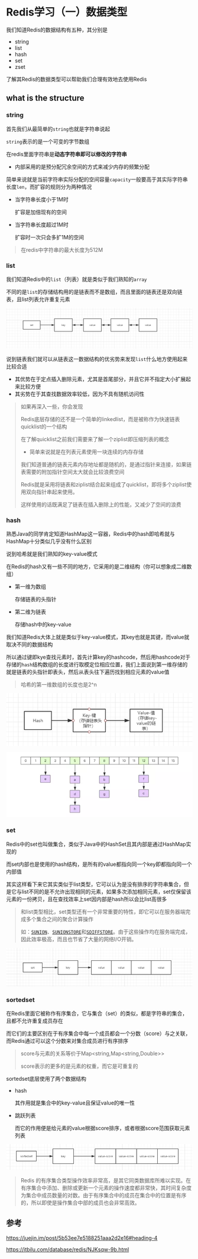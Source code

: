 # Redis学习（一）数据类型

我们知道Redis的数据结构有五种，其分别是

- string
- list
- hash
- set
- zset

了解其Redis的数据类型可以帮助我们合理有效地去使用Redis

## what is the structure

### string

首先我们从最简单的`string`也就是字符串说起

`string`表示的是一个可变的字节数组

在redis里面字符串是**动态字符串即可以修改的字符串**

- 内部采用的是预分配冗余空间的方式来减少内存的频繁分配

简单来说就是当前字符串实际分配的空间容量`capacity`一般要高于其实际字符串长度`len`，而扩容的规则分为两种情况

- 当字符串长度小于1M时

  扩容是加倍现有的空间

- 当字符串长度超过1M时

  扩容时一次只会多扩1M的空间

> 在redis中字符串的最大长度为512M

### list

我们知道Redis中的`list`（列表）就是类似于我们熟知的`array`

不同的是`list`的存储结构用的是链表而不是数组，而且里面的链表还是双向链表，且list列表允许重复元素

![](https://raw.githubusercontent.com/catwithtudou/photo/master/20191001175207.png)

说到链表我们就可以从链表这一数据结构的优劣势来发现`list`什么地方使用起来比较合适

- 其优势在于定点插入删除元素，尤其是首尾部分，并且它并不指定大小扩展起来比较方便
- 其劣势在于其查找数据效率较低，因为不具有随机访问性

> 如果再深入一些，你会发现
>
> Redis底层存储的还不是一个简单的linkedlist，而是被称作为快速链表quicklist的一个结构
>
> 在了解quicklist之前我们需要来了解一个ziplist即压缩列表的概念
>
> - 简单来说就是在列表元素使用一块连续的内存存储
>
> 我们知道普通的链表元素内存地址都是随机的，是通过指针来连接，如果链表需要的附加指针空间太大就会比较浪费空间
>
> Redis就是采用将链表和ziplist结合起来组成了quicklist，即将多个ziplist使用双向指针串起来使用。
>
> 这样使用的话既满足了链表在插入删除上的性能，又减少了空间的浪费

### hash

熟悉Java的同学肯定知道HashMap这一容器，Redis中的hash即哈希就与HashMap十分类似几乎没有什么区别

说到哈希就是我们熟知的key-value模式

在Redis的hash又有一些不同的地方，它采用的是二维结构（你可以想象成二维数组）

- 第一维为数组

  存储链表的头指针

- 第二维为链表

  存储hash中的key-value

我们知道Redis大体上就是类似于key-value模式，其key也就是其键，而value就取决不同的数据结构

所以通过键即kye查找元素时，首先计算key的hashcode，然后用hashcode对于存储的`hash`结构数组的长度进行取模定位相应位置，我们上面说到第一维存储的就是链表的头指针即表头，然后从表头往下遍历找到相应元素的value值

> 哈希的第一维数组的长度也是2^n

![](https://raw.githubusercontent.com/catwithtudou/photo/master/20191001173522.png)

![](https://raw.githubusercontent.com/catwithtudou/photo/master/20191001173539.png)

### set

Redis中的set也叫做集合，类似于Java中的HashSet且其内部是通过HashMap实现的

而set内部也是使用的hash结构，是所有的value都指向同一个key即都指向同一个内部值

其实这样看下来它其实类似于list类型，它可以认为是没有排序的字符串集合，但是它与list不同的是不允许出现相同的元素，如果多次添加相同元素，set仅保留该元素的一份拷贝，且在查找效率上set因内部是hash所以会比list高很多

> 和list类型相比，set类型还有一个非常重要的特性，即它可以在服务器端完成多个集合之间的聚合计算操作
>
> 如：[`SUNION`](https://itbilu.com/database/redis/sunion)、[`SUNIONSTORE`](https://itbilu.com/database/redis/sunionstore)和[`SDIFFSTORE`](https://itbilu.com/database/redis/sdiffstore)。由于这些操作均在服务端完成，因此效率极高，而且也节省了大量的网络I/O开销。

![](https://raw.githubusercontent.com/catwithtudou/photo/master/20191001175017.png)

### sortedset

在Redis里面它被称作有序集合，它与集合（set）的类似，都是字符串的集合，且都不允许重复成员存在

而它们的主要区别在于有序集合中每一个成员都会一个分数（score）与之关联，而Redis通过可以这个分数来对集合成员进行有序排序

> score与元素的关系等价于Map<string,Map<string,Double>>
>
> score表示的更多的是元素的权重，而它是可重复的

sortedset底层使用了两个数据结构

- hash

  其作用就是集合中的key-value且保证value的唯一性

- 跳跃列表

  而它的作用便是给元素的value根据score排序，或者根据score范围获取元素列表

![](https://raw.githubusercontent.com/catwithtudou/photo/master/20191001180321.png)

> Redis 的有序集合类型操作效率非常高，是其它同类数据库所难以实现。在有序集合中添加、删除或更新一个元素的操作速度都非常快，其时间复杂度为集合中成员数量的对数。由于有序集合中的成员在集合中的位置是有序的，所以即使是操作集合中部的成员也会非常高效。

## 参考

<https://juejin.im/post/5b53ee7e5188251aaa2d2e16#heading-4>

<https://itbilu.com/database/redis/NJKsqw-9b.html>